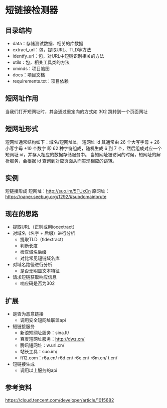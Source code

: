 # 短链接检测器

## 目录结构

- data：存储测试数据、相关的库数据
- extract_url：包，提取URL、TLD等方法
- identfy_url：包，对URL中短链识别相关的方法
- utils：包，相关工具类的方法
- xminds：项目脑图
- docs：项目文档
- requirements.txt：项目依赖


## 短网址作用
当我们打开短网址时，其会通过重定向的方式如 302 跳转到一个页面网址

## 短网址形式
短网址通常结构如下：域名/短网址id。
短网址 id 其通常由 26 个大写字母 + 26 小写字母 +10 个数字 即 62 种字符组成，随机生成 6 到 7 个，然后组成对应一个 短网址 id，并存入相应的数据存储服务中。
当短网址被访问的时候，短网址的解析服务，会根据 id 查询到对应页面从而实现相应的跳转。

## 实例
短链接形成
短网址：http://suo.im/5TUxCn
原网址：https://paper.seebug.org/1292/#subdomainbrute

## 现在的思路

- 提取URL（正则或用iocextract）
- 对域名（名字 + 后缀）进行分析
    - 提取TLD（tldextract）
    - 判断长度
    - 检查域名后缀
    - 对比常见短链域名库
- 对域名路径进行分析
    - 是否无明显文本特征
- 请求短链获取响应信息
    - 响应码是否为302

## 扩展
- 是否为恶意链接
    - 调用安全短网址联盟api
- 短链接服务
    - 新浪短网址服务：sina.lt/
    - 百度短网址服务：http://dwz.cn/
    - 腾讯短网址：w.url.cn/
    - 站长工具：suo.im/
    - ft12.com：r6a.cn/ r6d.cn/ r6e.cn/ r6m.cn/ t.cn/
- 短链接生成
    - 调用以上服务的api

## 参考资料
https://cloud.tencent.com/developer/article/1015682